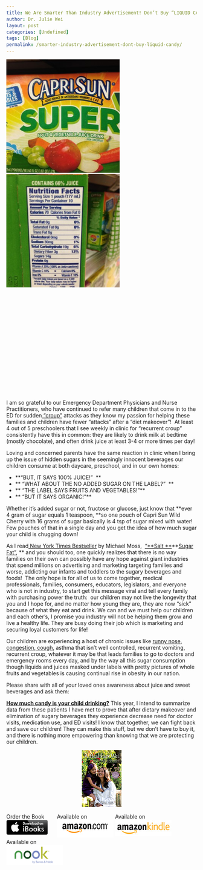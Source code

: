 ```yaml
---
title: We Are Smarter Than Industry Advertisement! Don’t Buy “LIQUID CANDY”!
author: Dr. Julie Wei
layout: post
categories: [Undefined]
tags: [Blog]
permalink: /smarter-industry-advertisement-dont-buy-liquid-candy/
---
```

<img class="alignleft size-medium wp-image-1071" src="/wp-content/uploads/2014/06/IMG_2101-300x300.jpg" alt="IMG_2101" width="300" height="300" />

<img class="alignleft size-medium wp-image-1070" src="/wp-content/uploads/2014/06/IMG_2100-300x300.jpg" alt="IMG_2100" width="300" height="300" />

&nbsp;

&nbsp;

&nbsp;

&nbsp;

&nbsp;

&nbsp;

&nbsp;

&nbsp;

&nbsp;

I am so grateful to our Emergency Department Physicians and Nurse Practitioners, who have continued to refer many children that come in to the ED for sudden[ “croup”][1] attacks as they know my passion for helping these families and children have fewer “attacks” after a “diet makeover”!  At least 4 out of 5 preschoolers that I see weekly in clinic for “recurrent croup” consistently have this in common: they are likely to drink milk at bedtime (mostly chocolate), and often drink juice at least 3-4 or more times per day!

Loving and concerned parents have the same reaction in clinic when I bring up the issue of hidden sugars in the seemingly innocent beverages our children consume at both daycare, preschool, and in our own homes:

  * **“BUT, IT SAYS 100% JUICE!”  **
  * ** “WHAT ABOUT THE NO ADDED SUGAR ON THE LABEL?”  **
  * ** “THE LABEL SAYS FRUITS AND VEGETABLES!”**
  * ** “BUT IT SAYS ORGANIC!”**

Whether it’s added sugar or not, fructose or glucose, just know that **ever 4 gram of sugar equals 1 teaspoon, **so one pouch of Capri Sun Wild Cherry with 16 grams of sugar basically is 4 tsp of sugar mixed with water! Few pouches of that in a single day and you get the idea of how much sugar your child is chugging down!

As I read[ New York Times Bestseller][2] by Michael Moss,  [“**Salt **][3]**[Sugar Fat”][3], ** and you should too, one quickly realizes that there is no way families on their own can possibly have any hope against giant industries that spend millions on advertising and marketing targeting families and worse, addicting our infants and toddlers to the sugary beverages and foods!  The only hope is for all of us to come together, medical professionals, families, consumers, educators, legislators, and everyone who is not in industry, to start get this message viral and tell every family with purchasing power the truth:  our children may not live the longevity that you and I hope for, and no matter how young they are, they are now “sick” because of what they eat and drink. We can and we must help our children and each other’s, I promise you industry will not be helping them grow and live a healthy life. They are busy doing their job which is marketing and securing loyal customers for life!

Our children are experiencing a host of chronic issues like [runny nose, congestion, cough][4], asthma that isn’t well controlled, recurrent vomiting, recurrent croup, whatever it may be that leads families to go to doctors and emergency rooms every day, and by the way all this sugar consumption though liquids and juices masked under labels with pretty pictures of whole fruits and vegetables is causing continual rise in obesity in our nation.

Please share with all of your loved ones awareness about juice and sweet beverages and ask them:

[**How much candy is your child drinking?**][5] This year, I intend to summarize data from these patients I have met to prove that after dietary makeover and elimination of sugary beverages they experience decrease need for doctor visits, medication use, and ED visits! I know that together, we can fight back and save our children! They can make this stuff, but we don’t have to buy it, and there is nothing more empowering than knowing that we are protecting our children.

<span style="width:105px;display:table;margin:0 auto;"><a href="the-book/"><img src="/wp-content/uploads/2014/04/AHealthierWei_cover_150.png" /></a></span>

<p style="height:80px">
  <span style="width:130px;display:inline-block;vertical-align:top;"> Order the Book <a href="https://itunes.apple.com/us/book/a-healthier-wei/id806784060?ls=1&mt=11#" target="_blank" > <img class="size-full wp-image-944" alt="Apple iBooks" title="Apple iBooks" src="/wp-content/uploads/2014/02/Download_on_iBooks_Badge_US-UK_110x40_090513.png" width="110" height="40" /></a> </span> <span style="width:150px;display:inline-block;vertical-align:top;">Available on <a href="http://amzn.to/1fSNqeb" target="_blank" > <img class="size-full wp-image-945" alt="Amazon.com" title="Amazon.com" src="/wp-content/uploads/2014/02/amazon_com_logo_160.jpg" width="160" height="47" /> </a> </span> <span  style="width:150px;display:inline-block;vertical-align:top;">Available on <a href="http://amzn.to/1eHEfNl" target="_blank" > <img class="size-full wp-image-946" alt="Amazon Kindle" title="Amazon Kindle" src="/wp-content/uploads/2014/02/kindle_logo_160.jpg" width="160" height="43" /> </a> </span> <span style="width:150px;display:inline-block;vertical-align:top;">Available on <a href="http://www.barnesandnoble.com/w/a-healthier-wei-julie-wei/1118260302?ean=2940148244592&itm=1&usri=2940148244592" target="_blank" > <img class="size-full wp-image-947" alt="Nook" title="Nook" src="/wp-content/uploads/2014/02/nook_logo_160.png" width="160" height="52" /></a> </span>
</p>


 [1]: recurrent-croup-answer-may-child-drinking/ "Recurrent CROUP – The Answer May be in What Your Child is Drinking!"
 [2]: http://www.nytimes.com/2013/03/18/books/salt-sugar-fat-by-michael-moss.html?pagewanted=all
 [3]: http://www.amazon.com/Salt-Sugar-Fat-Giants-Hooked/dp/1400069807
 [4]: milk-cookie-disease/ "The “Milk and Cookie Disease”"
 [5]: much-candy-child-drinking/ "How Much Candy Is Your Child Drinking? [Infographic]"
 [6]: the-book